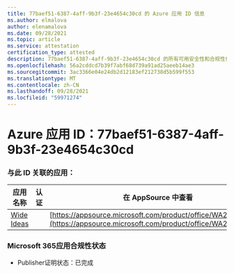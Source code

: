 ```yaml
---
title: 77baef51-6387-4aff-9b3f-23e4654c30cd 的 Azure 应用 ID 信息
ms.author: elmalova
author: elenamalova
ms.date: 09/28/2021
ms.topic: article
ms.service: attestation
certification_type: attested
description: 77baef51-6387-4aff-9b3f-23e4654c30cd 的所有可用安全性和合规性信息。
ms.openlocfilehash: 56a2cddcd7b39f7abf68d739a91ad25aeeb14ae3
ms.sourcegitcommit: 3ac3366e04e24db2d12183ef212738d5b599f553
ms.translationtype: MT
ms.contentlocale: zh-CN
ms.lasthandoff: 09/28/2021
ms.locfileid: "59971274"
---
```

# <a name="azure-app-id-77baef51-6387-4aff-9b3f-23e4654c30cd"></a>Azure 应用 ID：77baef51-6387-4aff-9b3f-23e4654c30cd


### <a name="apps-associated-with-this-id"></a>与此 ID 关联的应用：
| **应用名称** | **认证** | **在 AppSource 中查看** |
|--------------|---------------|-----------------------|
| [Wide Ideas](https://docs.microsoft.com/microsoft-365-app-certification/forward/WA200000819) |  | [https://appsource.microsoft.com/product/office/WA200000819](https://appsource.microsoft.com/product/office/WA200000819) |

### <a name="microsoft-365-app-compliance-status"></a>Microsoft 365应用合规性状态
- Publisher证明状态：已完成
